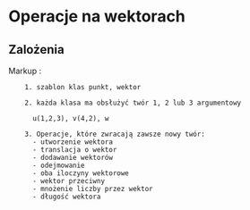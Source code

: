 # Operacje na wektorach

## Zalożenia

Markup :

        1. szablon klas punkt, wektor
        
        2. każda klasa ma obsłużyć twór 1, 2 lub 3 argumentowy

          u(1,2,3), v(4,2), w

        3. Operacje, które zwracają zawsze nowy twór:
          - utworzenie wektora
          - translacja o wektor
          - dodawanie wektorów
          - odejmowanie
          - oba iloczyny wektorowe
          - wektor przeciwny
          - mnożenie liczby przez wektor
          - długość wektora